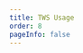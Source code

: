 ```yaml
---
title: TWS Usage
order: 8
pageInfo: false
---
```


<VidStack
  src="https://likeyou156156.online:9000/lky/lky/vex15/15wtws.webm"
/>
